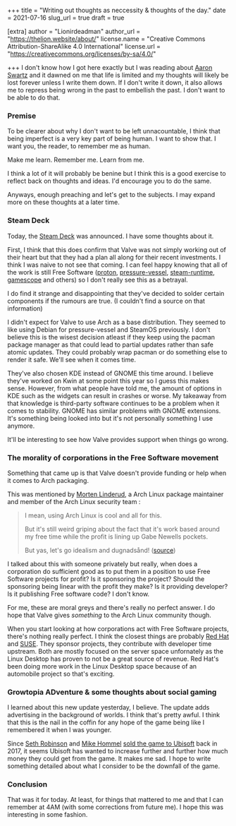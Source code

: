 +++
title = "Writing out thoughts as neccessity & thoughts of the day."
date = 2021-07-16
slug_url = true
draft = true

[extra]
author = "Lionirdeadman"
author_url = "https://thelion.website/about/"
license.name = "Creative Commons Attribution-ShareAlike 4.0 International"
license.url = "https://creativecommons.org/licenses/by-sa/4.0/"

+++
I don't know how I got here exactly but I was reading about [Aaron Swartz](https://en.wikipedia.org/wiki/Aaron_Swartz)
and it dawned on me that life is limited and my thoughts will likely be lost forever unless I write them down.
If I don't write it down, it also allows me to repress being wrong in the past to embellish the past.
I don't want to be able to do that.
<!-- more -->

### Premise

To be clearer about why I don't want to be left unnacountable, I think that being imperfect is a very key part of being human.
I want to show that. I want you, the reader, to remember me as human.

Make me learn. Remember me. Learn from me.

I think a lot of it will probably be benine but I think this
is a good exercise to reflect back on thoughts and ideas. I'd encourage you to do the same.

Anyways, enough preaching and let's get to the subjects. I may expand more on these thoughts at a later time.

### Steam Deck

Today, the [Steam Deck](https://www.steamdeck.com/en/) was announced. I have some thoughts about it.

First, I think that this does confirm that Valve was not simply working out of
their heart but that they had a plan all along for their recent investments. I think I was
naive to not see that coming. I can feel happy knowing that all of the work is still 
Free Software ([proton](https://github.com/valveSoftware/proton/), [pressure-vessel](https://gitlab.steamos.cloud/steamrt/steam-runtime-tools/), 
[steam-runtime](https://gitlab.steamos.cloud/steamrt/steamrt/), [gamescope](https://github.com/Plagman/gamescope) and others) 
so I don't really see this as a betrayal.

I do find it strange and disappointing that they've decided to solder certain components if the rumours are true. (I couldn't find a source on that information)

I didn't expect for Valve to use Arch as a base distribution. They seemed to like using Debian for pressure-vessel and SteamOS previously.
I don't believe this is the wisest decision atleast if they keep using the pacman package manager as that could lead to partial updates rather
than safe atomic updates. They could probably wrap pacman or do something else to render it safe. We'll see when it comes time.

They've also chosen KDE instead of GNOME this time around. I believe they've worked on Kwin at some point this year so I guess this makes sense.
However, from what people have told me, the amount of options in KDE such as the widgets can result in crashes or worse. My takeaway from that knowledge is 
third-party software continues to be a problem when it comes to stability. GNOME has similar problems with GNOME extensions. It's something being
looked into but it's not personally something I use anymore. 

It'll be interesting to see how Valve provides support when things go wrong.

### The morality of corporations in the Free Software movement

Something that came up is that Valve doesn't provide funding or help when it comes to Arch packaging.

This was mentioned by [Morten Linderud](https://linderud.dev/), a Arch Linux package maintainer and member of the Arch Linux security team :

> I mean, using Arch Linux is cool and all for this. 
> 
> But it's still weird griping about the fact that it's work based around my free time while the profit is lining up Gabe Newells pockets.
> 
> But yas, let's go idealism and dugnadsånd! ([source](https://twitter.com/MortenLinderud/status/1415796624803176455))

I talked about this with someone privately but really, when does a corporation do sufficient good as to put them in a position
to use Free Software projects for profit? Is it sponsoring the project? Should the sponsoring being linear with the profit they make?
Is it providing developer? Is it publishing Free software code? I don't know.

For me, these are moral greys and there's really no perfect answer. I do hope that Valve gives *something* to the Arch Linux community though.

When you start looking at how corporations act with Free Software projects, there's nothing really perfect. I think the closest things
are probably [Red Hat](https://en.wikipedia.org/wiki/Red_Hat) and [SUSE](https://en.wikipedia.org/wiki/SUSE). They sponsor projects, they contribute
with developer time upstream. Both are mostly focused on the server space unfornately as the Linux Desktop has proven to not be a great source of revenue.
Red Hat's been doing more work in the Linux Desktop space because of an automobile project so that's exciting.

### Growtopia ADventure & some thoughts about social gaming

I learned about this new update yesterday, I believe. The update adds advertising in the background of worlds. I think that's pretty awful.
I think that this is the nail in the coffin for any hope of the game being like I remembered it when I was younger.

Since [Seth Robinson](https://www.codedojo.com/) and [Mike Hommel](http://www.hamumu.com) [sold the game to Ubisoft](https://www.ubisoftgroup.com/comsite_common/en-US/images/42press%20release%20growtopia%20022817_tcm99-283880_tcm99-196733-32.pdf) back in 2017,
it seems Ubisoft has wanted to increase further and further how much money they could get from the game. It makes me sad. I hope to write something
detailed about what I consider to be the downfall of the game.

### Conclusion

That was it for today. At least, for things that mattered to me and that I can remember at 4AM (with some corrections from future me). I hope this was interesting in some fashion.
